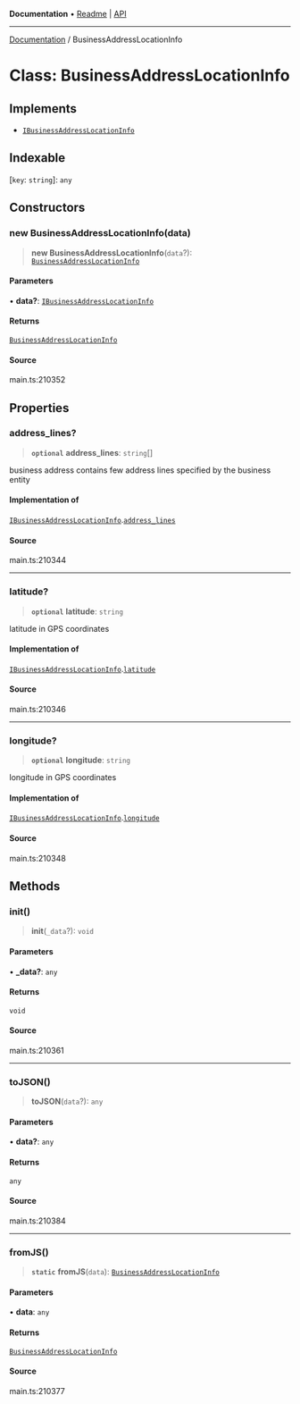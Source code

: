 **Documentation** • [Readme](../README.md) \| [API](../globals.md)

***

[Documentation](../README.md) / BusinessAddressLocationInfo

# Class: BusinessAddressLocationInfo

## Implements

- [`IBusinessAddressLocationInfo`](../interfaces/IBusinessAddressLocationInfo.md)

## Indexable

 \[`key`: `string`\]: `any`

## Constructors

### new BusinessAddressLocationInfo(data)

> **new BusinessAddressLocationInfo**(`data`?): [`BusinessAddressLocationInfo`](BusinessAddressLocationInfo.md)

#### Parameters

• **data?**: [`IBusinessAddressLocationInfo`](../interfaces/IBusinessAddressLocationInfo.md)

#### Returns

[`BusinessAddressLocationInfo`](BusinessAddressLocationInfo.md)

#### Source

main.ts:210352

## Properties

### address\_lines?

> **`optional`** **address\_lines**: `string`[]

business address
contains few address lines specified by the business entity

#### Implementation of

[`IBusinessAddressLocationInfo`](../interfaces/IBusinessAddressLocationInfo.md).[`address_lines`](../interfaces/IBusinessAddressLocationInfo.md#address_lines)

#### Source

main.ts:210344

***

### latitude?

> **`optional`** **latitude**: `string`

latitude in GPS coordinates

#### Implementation of

[`IBusinessAddressLocationInfo`](../interfaces/IBusinessAddressLocationInfo.md).[`latitude`](../interfaces/IBusinessAddressLocationInfo.md#latitude)

#### Source

main.ts:210346

***

### longitude?

> **`optional`** **longitude**: `string`

longitude in GPS coordinates

#### Implementation of

[`IBusinessAddressLocationInfo`](../interfaces/IBusinessAddressLocationInfo.md).[`longitude`](../interfaces/IBusinessAddressLocationInfo.md#longitude)

#### Source

main.ts:210348

## Methods

### init()

> **init**(`_data`?): `void`

#### Parameters

• **\_data?**: `any`

#### Returns

`void`

#### Source

main.ts:210361

***

### toJSON()

> **toJSON**(`data`?): `any`

#### Parameters

• **data?**: `any`

#### Returns

`any`

#### Source

main.ts:210384

***

### fromJS()

> **`static`** **fromJS**(`data`): [`BusinessAddressLocationInfo`](BusinessAddressLocationInfo.md)

#### Parameters

• **data**: `any`

#### Returns

[`BusinessAddressLocationInfo`](BusinessAddressLocationInfo.md)

#### Source

main.ts:210377
